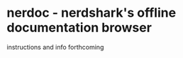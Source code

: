 nerdoc - nerdshark's offline documentation browser
================================================
instructions and info forthcoming
